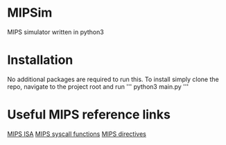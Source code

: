 # MIPSim
MIPS simulator written in python3

# Installation

No additional packages are required to run this. To install simply clone the repo, navigate to the project root and run
''' python3 main.py <optional-flags> <filename> '''

# Useful MIPS reference links
[MIPS ISA](http://www.math-cs.gordon.edu/courses/cps311/handouts-2017/MIPS%20ISA.pdf)
[MIPS syscall functions](https://courses.missouristate.edu/KenVollmar/mars/Help/SyscallHelp.html)
[MIPS directives](http://students.cs.tamu.edu/tanzir/csce350/reference/assembler_dir.html)